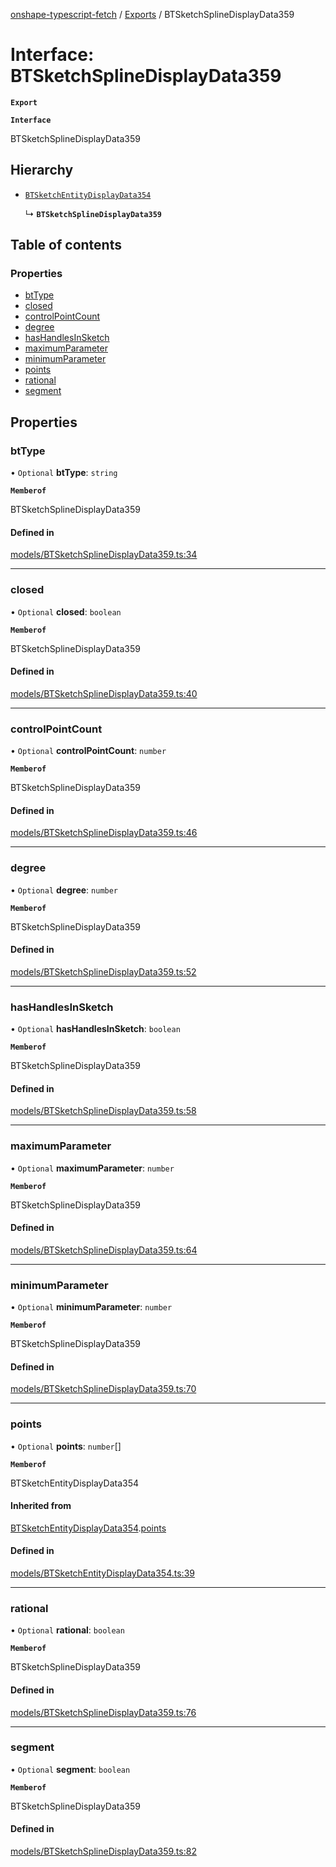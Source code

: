 [onshape-typescript-fetch](../README.md) / [Exports](../modules.md) / BTSketchSplineDisplayData359

# Interface: BTSketchSplineDisplayData359

**`Export`**

**`Interface`**

BTSketchSplineDisplayData359

## Hierarchy

- [`BTSketchEntityDisplayData354`](BTSketchEntityDisplayData354.md)

  ↳ **`BTSketchSplineDisplayData359`**

## Table of contents

### Properties

- [btType](BTSketchSplineDisplayData359.md#bttype)
- [closed](BTSketchSplineDisplayData359.md#closed)
- [controlPointCount](BTSketchSplineDisplayData359.md#controlpointcount)
- [degree](BTSketchSplineDisplayData359.md#degree)
- [hasHandlesInSketch](BTSketchSplineDisplayData359.md#hashandlesinsketch)
- [maximumParameter](BTSketchSplineDisplayData359.md#maximumparameter)
- [minimumParameter](BTSketchSplineDisplayData359.md#minimumparameter)
- [points](BTSketchSplineDisplayData359.md#points)
- [rational](BTSketchSplineDisplayData359.md#rational)
- [segment](BTSketchSplineDisplayData359.md#segment)

## Properties

### btType

• `Optional` **btType**: `string`

**`Memberof`**

BTSketchSplineDisplayData359

#### Defined in

[models/BTSketchSplineDisplayData359.ts:34](https://github.com/toebes/onshape-typescript-fetch/blob/3e11ae1/models/BTSketchSplineDisplayData359.ts#L34)

___

### closed

• `Optional` **closed**: `boolean`

**`Memberof`**

BTSketchSplineDisplayData359

#### Defined in

[models/BTSketchSplineDisplayData359.ts:40](https://github.com/toebes/onshape-typescript-fetch/blob/3e11ae1/models/BTSketchSplineDisplayData359.ts#L40)

___

### controlPointCount

• `Optional` **controlPointCount**: `number`

**`Memberof`**

BTSketchSplineDisplayData359

#### Defined in

[models/BTSketchSplineDisplayData359.ts:46](https://github.com/toebes/onshape-typescript-fetch/blob/3e11ae1/models/BTSketchSplineDisplayData359.ts#L46)

___

### degree

• `Optional` **degree**: `number`

**`Memberof`**

BTSketchSplineDisplayData359

#### Defined in

[models/BTSketchSplineDisplayData359.ts:52](https://github.com/toebes/onshape-typescript-fetch/blob/3e11ae1/models/BTSketchSplineDisplayData359.ts#L52)

___

### hasHandlesInSketch

• `Optional` **hasHandlesInSketch**: `boolean`

**`Memberof`**

BTSketchSplineDisplayData359

#### Defined in

[models/BTSketchSplineDisplayData359.ts:58](https://github.com/toebes/onshape-typescript-fetch/blob/3e11ae1/models/BTSketchSplineDisplayData359.ts#L58)

___

### maximumParameter

• `Optional` **maximumParameter**: `number`

**`Memberof`**

BTSketchSplineDisplayData359

#### Defined in

[models/BTSketchSplineDisplayData359.ts:64](https://github.com/toebes/onshape-typescript-fetch/blob/3e11ae1/models/BTSketchSplineDisplayData359.ts#L64)

___

### minimumParameter

• `Optional` **minimumParameter**: `number`

**`Memberof`**

BTSketchSplineDisplayData359

#### Defined in

[models/BTSketchSplineDisplayData359.ts:70](https://github.com/toebes/onshape-typescript-fetch/blob/3e11ae1/models/BTSketchSplineDisplayData359.ts#L70)

___

### points

• `Optional` **points**: `number`[]

**`Memberof`**

BTSketchEntityDisplayData354

#### Inherited from

[BTSketchEntityDisplayData354](BTSketchEntityDisplayData354.md).[points](BTSketchEntityDisplayData354.md#points)

#### Defined in

[models/BTSketchEntityDisplayData354.ts:39](https://github.com/toebes/onshape-typescript-fetch/blob/3e11ae1/models/BTSketchEntityDisplayData354.ts#L39)

___

### rational

• `Optional` **rational**: `boolean`

**`Memberof`**

BTSketchSplineDisplayData359

#### Defined in

[models/BTSketchSplineDisplayData359.ts:76](https://github.com/toebes/onshape-typescript-fetch/blob/3e11ae1/models/BTSketchSplineDisplayData359.ts#L76)

___

### segment

• `Optional` **segment**: `boolean`

**`Memberof`**

BTSketchSplineDisplayData359

#### Defined in

[models/BTSketchSplineDisplayData359.ts:82](https://github.com/toebes/onshape-typescript-fetch/blob/3e11ae1/models/BTSketchSplineDisplayData359.ts#L82)
